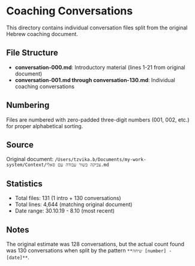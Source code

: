 # Coaching Conversations

This directory contains individual conversation files split from the original Hebrew coaching document.

## File Structure

- **conversation-000.md**: Introductory material (lines 1-21 from original document)
- **conversation-001.md through conversation-130.md**: Individual coaching conversations

## Numbering

Files are numbered with zero-padded three-digit numbers (001, 002, etc.) for proper alphabetical sorting.

## Source

Original document: `/Users/tzvika.b/Documents/my-work-system/Context/צביקה בשור עבודה עם סאלי.md`

## Statistics

- Total files: 131 (1 intro + 130 conversations)
- Total lines: 4,644 (matching original document)
- Date range: 30.10.19 - 8.10 (most recent)

## Notes

The original estimate was 128 conversations, but the actual count found was 130 conversations when split by the pattern `**שיחה [number] - [date]**`.
